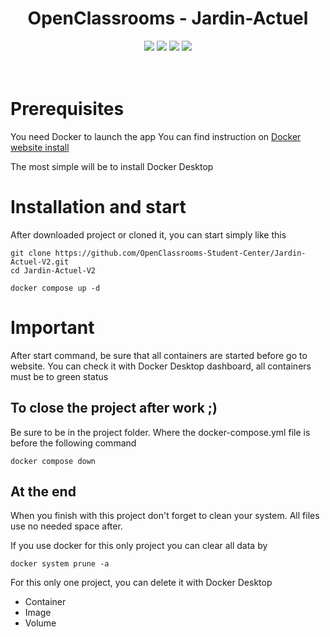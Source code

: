 <div align="center">

# OpenClassrooms - Jardin-Actuel
</div>

<p align="center">
    <img src="https://img.shields.io/badge/Mysql-v8.0-blue">
    <img src="https://img.shields.io/badge/Symfony-v6.2-blue">
    <img src="https://img.shields.io/badge/Angular-v15.2.0-blue">
    <img src="https://img.shields.io/badge/docker--build-passing-brightgreen">
  <br><br><br>
</p>

# Prerequisites
You need Docker to launch the app
You can find instruction on [Docker website install](https://docs.docker.com/engine/install/)

The most simple will be to install Docker Desktop

# Installation and start
After downloaded project or cloned it, you can start simply like this
``` 
git clone https://github.com/OpenClassrooms-Student-Center/Jardin-Actuel-V2.git
cd Jardin-Actuel-V2

docker compose up -d

```

# Important
After start command, be sure that all containers are started before go to website.
You can check it with Docker Desktop dashboard, all containers must be to green status

## To close the project after work ;)
Be sure to be in the project folder. Where the docker-compose.yml file is before the following command

```
docker compose down
```

## At the end
When you finish with this project don't forget to clean your system.
All files use no needed space after.

If you use docker for this only project you can clear all data by

```
docker system prune -a
```

For this only one project, you can delete it with Docker Desktop
- Container
- Image
- Volume
